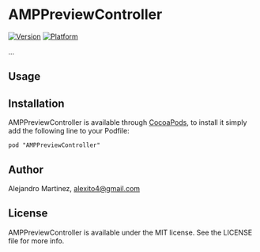 # AMPPreviewController

[![Version](http://cocoapod-badges.herokuapp.com/v/AMPPreviewController/badge.png)](http://cocoadocs.org/docsets/AMPPreviewController)
[![Platform](http://cocoapod-badges.herokuapp.com/p/AMPPreviewController/badge.png)](http://cocoadocs.org/docsets/AMPPreviewController)


...

## Usage



## Installation

AMPPreviewController is available through [CocoaPods](http://cocoapods.org), to install
it simply add the following line to your Podfile:

    pod "AMPPreviewController"

## Author

Alejandro Martinez, alexito4@gmail.com

## License

AMPPreviewController is available under the MIT license. See the LICENSE file for more info.
